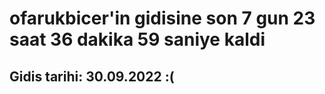 # ofarukbicer'in gidisine son 7 gun 23 saat 36 dakika 59 saniye kaldi

## Gidis tarihi: 30.09.2022 :(